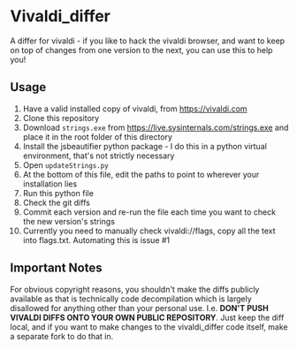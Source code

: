 # Vivaldi_differ
A differ for vivaldi - if you like to hack the vivaldi browser, and want to keep on top of changes from one version to the next, you can use this to help you!

## Usage
1. Have a valid installed copy of vivaldi, from https://vivaldi.com
2. Clone this repository
3. Download `strings.exe` from https://live.sysinternals.com/strings.exe and place it in the root folder of this directory
4. Install the jsbeautifier python package - I do this in a python virtual environment, that's not strictly necessary
5. Open `updateStrings.py`
6. At the bottom of this file, edit the paths to point to wherever your installation lies
7. Run this python file
8. Check the git diffs
9. Commit each version and re-run the file each time you want to check the new version's strings
10. Currently you need to manually check vivaldi://flags, copy all the text into flags.txt. Automating this is issue #1

## Important Notes
For obvious copyright reasons, you shouldn't make the diffs publicly available as that is technically code decompilation which is largely disallowed for anything other than your personal use. I.e. **DON'T PUSH VIVALDI DIFFS ONTO YOUR OWN PUBLIC REPOSITORY**. Just keep the diff local, and if you want to make changes to the vivaldi_differ code itself, make a separate fork to do that in.
